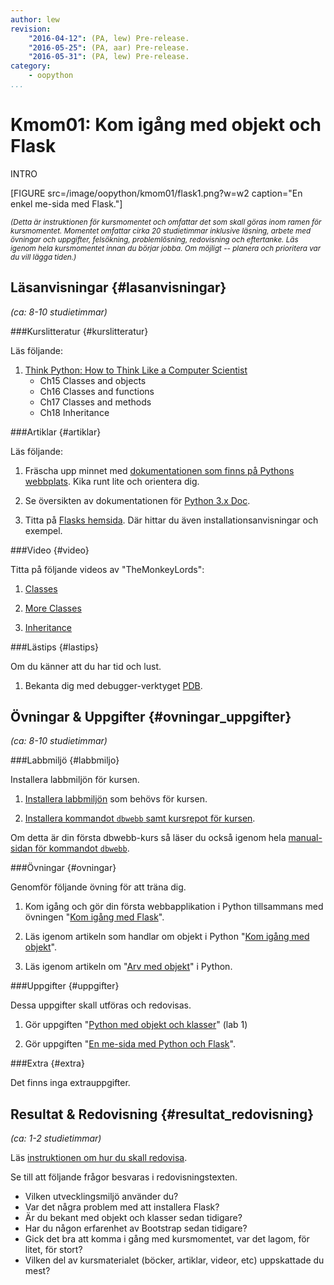 ```yaml
---
author: lew
revision:
    "2016-04-12": (PA, lew) Pre-release.
    "2016-05-25": (PA, aar) Pre-release.
    "2016-05-31": (PA, lew) Pre-release.
category:
    - oopython
...
```

Kmom01: Kom igång med objekt och Flask
====================================

INTRO

<!--more-->

[FIGURE src=/image/oopython/kmom01/flask1.png?w=w2 caption="En enkel me-sida med Flask."]


<!-- Flytta nedan text till eget dokumet/vy/block -->

<small>*(Detta är instruktionen för kursmomentet och omfattar det som skall göras inom ramen för kursmomentet. Momentet omfattar cirka 20 studietimmar inklusive läsning, arbete med övningar och uppgifter, felsökning, problemlösning, redovisning och eftertanke. Läs igenom hela kursmomentet innan du börjar jobba. Om möjligt -- planera och prioritera var du vill lägga tiden.)*</small>



Läsanvisningar  {#lasanvisningar}
---------------------------------

*(ca: 8-10 studietimmar)*


###Kurslitteratur  {#kurslitteratur}

Läs följande:

1. [Think Python: How to Think Like a Computer Scientist](kunskap/boken-think-python-how-to-think-like-a-computer-scientist)
    * Ch15 Classes and objects
    * Ch16 Classes and functions
    * Ch17 Classes and methods
    * Ch18 Inheritance



###Artiklar {#artiklar}

Läs följande:

1. Fräscha upp minnet med [dokumentationen som finns på Pythons webbplats](https://www.python.org/doc/). Kika runt lite och orientera dig.

2. Se översikten av dokumentationen för [Python 3.x Doc](https://docs.python.org/3/).

3. Titta på [Flasks hemsida](http://flask.pocoo.org/). Där hittar du även installationsanvisningar och exempel.



###Video  {#video}

Titta på följande videos av "TheMonkeyLords":  

1. [Classes](https://www.youtube.com/watch?v=b9wfg-oXAKU&list=PL8830E081324343F1&index=19)  

2. [More Classes](https://www.youtube.com/watch?v=gGMwx9JHpWc&list=PL8830E081324343F1&index=20)  

3. [Inheritance](https://www.youtube.com/watch?v=QFNaBiHob50&list=PL8830E081324343F1&index=21)



###Lästips {#lastips}

Om du känner att du har tid och lust.

1. Bekanta dig med debugger-verktyget [PDB](https://docs.python.org/3.2/library/pdb.html).



Övningar & Uppgifter  {#ovningar_uppgifter}
-------------------------------------------

*(ca: 8-10 studietimmar)*



###Labbmiljö {#labbmiljo}

Installera labbmiljön för kursen.

1. [Installera labbmiljön](python/labbmiljo) som behövs för kursen.

1. [Installera kommandot `dbwebb`  samt kursrepot för kursen](dbwebb-cli/clone).

Om detta är din första dbwebb-kurs så läser du också igenom hela [manual-sidan för kommandot `dbwebb`](dbwebb-cli).



###Övningar {#ovningar}

Genomför följande övning för att träna dig.

1. Kom igång och gör din första webbapplikation i Python tillsammans med övningen "[Kom igång med Flask](kunskap/kom-igang-med-flask)".

2. Läs igenom artikeln som handlar om objekt i Python "[Kom igång med objekt](kunskap/kom-igang-med-objekt)".  

3. Läs igenom artikeln om "[Arv med objekt](kunskap/arv)" i Python.



###Uppgifter {#uppgifter}

Dessa uppgifter skall utföras och redovisas.

1. Gör uppgiften "[Python med objekt och klasser](uppgift/python-med-objekt-och-klasser)" (lab 1)

2. Gör uppgiften "[En me-sida med Python och Flask](uppgift/en-me-sida-med-python-och-flask)".



###Extra {#extra}

<!-- 1. Gör uppgiften "[Återställ trasigt objekt](uppgift/aterstall-trasigt-objekt)" -->
Det finns inga extrauppgifter.


Resultat & Redovisning  {#resultat_redovisning}
-----------------------------------------------

*(ca: 1-2 studietimmar)*

Läs [instruktionen om hur du skall redovisa](oopython/redovisa).

Se till att följande frågor besvaras i redovisningstexten.

* Vilken utvecklingsmiljö använder du?
* Var det några problem med att installera Flask?
* Är du bekant med objekt och klasser sedan tidigare?
* Har du någon erfarenhet av Bootstrap sedan tidigare?
* Gick det bra att komma i gång med kursmomentet, var det lagom, för litet, för stort?
* Vilken del av kursmaterialet (böcker, artiklar, videor, etc) uppskattade du mest?
